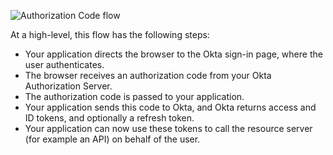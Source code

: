 ![Authorization Code flow](/img/oauth_auth_code_flow.png "Sequence diagram that displays the back and forth between the resource owner, authorization server, and resource server for Auth Code flow")

At a high-level, this flow has the following steps:

- Your application directs the browser to the Okta sign-in page, where the user authenticates.
- The browser receives an authorization code from your Okta Authorization Server.
- The authorization code is passed to your application.
- Your application sends this code to Okta, and Okta returns access and ID tokens, and optionally a refresh token.
- Your application can now use these tokens to call the resource server (for example an API) on behalf of the user.

<!--
Your app (the Client) directs the browser to the Okta Sign-In Page (Auth Server), where the user authenticates.
Your app needs to redirect this authentication request to the Auth Server (Okta). See Redirect to Auth Server to implement this request. Before implementing this request, you need to Set up your app in Okta to obtain an Okta Client ID.

In Okta, you need to register your app so that Okta can accept the authentication request. See Set up your app to register and configure your app with Okta. After registration, Okta provides you with a Client ID that you can embed in your app to make a trusted request to Okta.

Okta authenticates the user credentials. To do this, Okta needs the user profile data. See Add app users. Alternatively, you can enable Self-service registration to allow users to register their membership with the app. Okta also needs to know where to redirect the ID token once authentication is successful. See Sign-in redirect URI parameter in Set up your app.

Your app needs to implement the callback route to accept the redirect request from (3). See Define a callback route. This callback route path must match the Sign-in redirect URI configured in (3).
-->